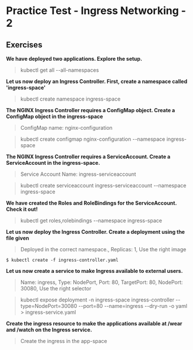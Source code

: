 # Practice Test - Ingress Networking - 2

## Exercises

**We have deployed two applications. Explore the setup.**

> kubectl get all --all-namespaces

**Let us now deploy an Ingress Controller. First, create a namespace called 'ingress-space'**

> kubectl create namespace ingress-space

**The NGINX Ingress Controller requires a ConfigMap object. Create a ConfigMap object in the ingress-space**

> ConfigMap name: nginx-configuration

> kubectl create configmap nginx-configuration --namespace ingress-space

**The NGINX Ingress Controller requires a ServiceAccount. Create a ServiceAccount in the ingress-space.**

> Service Account Name: ingress-serviceaccount

> kubectl create serviceaccount ingress-serviceaccount --namespace ingress-space

**We have created the Roles and RoleBindings for the ServiceAccount. Check it out!**

> kubectl get roles,rolebindings --namespace ingress-space

**Let us now deploy the Ingress Controller. Create a deployment using the file given**

> Deployed in the correct namespace., Replicas: 1, Use the right image

`$ kubectl create -f ingress-controller.yaml`

**Let us now create a service to make Ingress available to external users.**

> Name: ingress, Type: NodePort, Port: 80, TargetPort: 80, NodePort: 30080, Use the right selector

> kubectl expose deployment -n ingress-space ingress-controller --type=NodePort=30080 --port=80 --name=ingress --dry-run -o yaml > ingress-service.yaml

**Create the ingress resource to make the applications available at /wear and /watch on the Ingress service.**

> Create the ingress in the app-space 